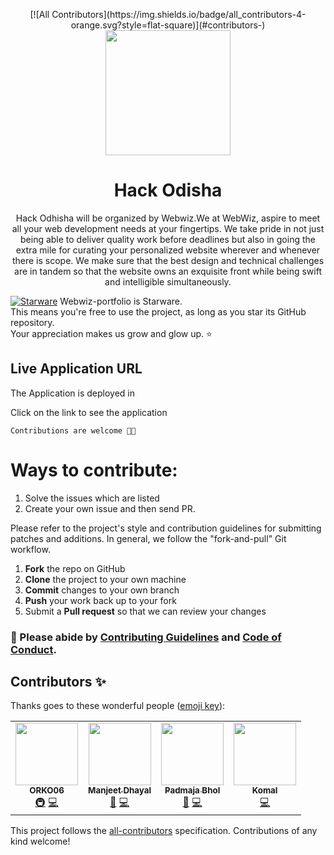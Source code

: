 <p align='center'>
<!-- ALL-CONTRIBUTORS-BADGE:START - Do not remove or modify this section -->
[![All Contributors](https://img.shields.io/badge/all_contributors-4-orange.svg?style=flat-square)](#contributors-)
<!-- ALL-CONTRIBUTORS-BADGE:END -->

<img src='https://webwiznitr.xyz/assets/img/logo.png' width='200'>
 </p>
<h1 align='center'> Hack Odisha  </h1>
<p align='center'>Hack Odhisha will be organized by Webwiz.We at WebWiz, aspire to meet all your web development needs at your fingertips. We take pride in not just being able to deliver quality work before deadlines but also in going the extra mile for curating your personalized website wherever and whenever there is scope. We make sure that the best design and technical challenges are in tandem so that the website owns an exquisite front while being swift and intelligible simultaneously. </p>

[![Starware](https://img.shields.io/badge/⭐-Starware-f5a91a?labelColor=black)](https://github.com/zepfietje/starware)
Webwiz-portfolio is Starware.  
This means you're free to use the project, as long as you star its GitHub repository.  
Your appreciation makes us grow and glow up. ⭐

## Live Application URL
The Application is deployed in 

Click on the link to see the application

`Contributions are welcome 🎉🎉`

# Ways to contribute:
1. Solve the issues which are listed
2. Create your own issue and then send PR.

Please refer to the project's style and contribution guidelines for submitting patches and additions. In general, we follow the "fork-and-pull" Git workflow.

 1. **Fork** the repo on GitHub
 2. **Clone** the project to your own machine
 3. **Commit** changes to your own branch
 4. **Push** your work back up to your fork
 5. Submit a **Pull request** so that we can review your changes

### 🚀 Please abide by  [Contributing Guidelines](https://github.com/Webwiznitr/project-olive/blob/main/CONTRIBUTING.md) and [Code of Conduct](https://github.com/Webwiznitr/project-olive/blob/main/CODE_OF_CONDUCT.md).

## Contributors ✨

Thanks goes to these wonderful people ([emoji key](https://allcontributors.org/docs/en/emoji-key)):

<!-- ALL-CONTRIBUTORS-LIST:START - Do not remove or modify this section -->
<!-- prettier-ignore-start -->
<!-- markdownlint-disable -->
<table>
  <tr>
    <td align="center"><a href="https://github.com/ORKO06"><img src="https://avatars.githubusercontent.com/u/74568847?v=4?s=100" width="100px;" alt=""/><br /><sub><b>ORKO06</b></sub></a><br /><a href="#infra-ORKO06" title="Infrastructure (Hosting, Build-Tools, etc)">🚇</a> <a href="https://github.com/Webwiznitr/project-olive/commits?author=ORKO06" title="Code">💻</a></td>
    <td align="center"><a href="https://github.com/manjeetdhayal"><img src="https://avatars.githubusercontent.com/u/76167344?v=4?s=100" width="100px;" alt=""/><br /><sub><b>Manjeet Dhayal </b></sub></a><br /><a href="#maintenance-manjeetdhayal" title="Maintenance">🚧</a> <a href="https://github.com/Webwiznitr/project-olive/commits?author=manjeetdhayal" title="Code">💻</a></td>
    <td align="center"><a href="https://padmajabhol.github.io/portfoliox/"><img src="https://avatars.githubusercontent.com/u/75530516?v=4?s=100" width="100px;" alt=""/><br /><sub><b>Padmaja Bhol</b></sub></a><br /><a href="#projectManagement-padmajabhol" title="Project Management">📆</a> <a href="https://github.com/Webwiznitr/project-olive/commits?author=padmajabhol" title="Code">💻</a></td>
    <td align="center"><a href="https://github.com/komal1503"><img src="https://avatars.githubusercontent.com/u/76110970?v=4?s=100" width="100px;" alt=""/><br /><sub><b>Komal</b></sub></a><br /><a href="https://github.com/Webwiznitr/project-olive/commits?author=komal1503" title="Code">💻</a></td>
  </tr>
</table>

<!-- markdownlint-restore -->
<!-- prettier-ignore-end -->

<!-- ALL-CONTRIBUTORS-LIST:END -->

This project follows the [all-contributors](https://github.com/all-contributors/all-contributors) specification. Contributions of any kind welcome!